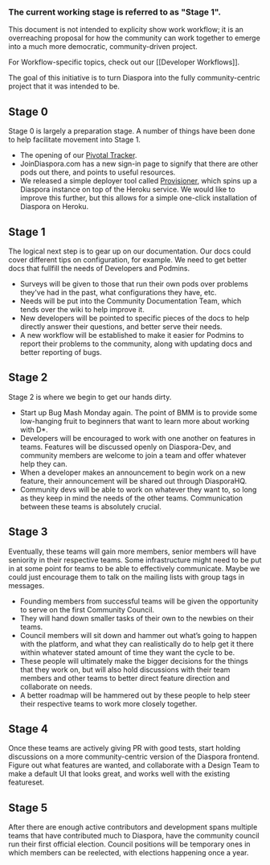 ### The current working stage is referred to as "Stage 1". 

This document is not intended to explicity show work workflow; it is an overreaching proposal for how the community can work together to emerge into a much more democratic, community-driven project. 

For Workflow-specific topics, check out our [[Developer Workflows]].

The goal of this initiative is to turn Diaspora into the fully community-centric project that it was intended to be.

## Stage 0

Stage 0 is largely a preparation stage. A number of things have been done to help facilitate movement into Stage 1.

* The opening of our [Pivotal Tracker](https://www.pivotaltracker.com/projects/61641).
* JoinDiaspora.com has a new sign-in page to signify that there are other pods out there, and points to useful resources.
* We released a simple deployer tool called [Provisioner](https://github.com/diaspora/diaspora_provisioner), which spins up a Diaspora instance on top of the Heroku service. We would like to improve this further, but this allows for a simple one-click installation of Diaspora on Heroku.

## Stage 1

The logical next step is to gear up on our documentation. Our docs could cover different tips on configuration, for example. We need to get better docs that fullfill the needs of Developers and Podmins.

* Surveys will be given to those that run their own pods over problems they've had in the past, what configurations they have, etc.
* Needs will be put into the Community Documentation Team, which tends over the wiki to help improve it.
* New developers will be pointed to specific pieces of the docs to help directly answer their questions, and better serve their needs.
* A new workflow will be established to make it easier for Podmins to report their problems to the community, along with updating docs and better reporting of bugs.

## Stage 2

Stage 2 is where we begin to get our hands dirty.

* Start up Bug Mash Monday again. The point of BMM is to provide some low-hanging fruit to beginners that want to learn more about working with D*.
* Developers will be encouraged to work with one another on features in teams. Features will be discussed openly on Diaspora-Dev, and community members are welcome to join a team and offer whatever help they can.
* When a developer makes an announcement to begin work on a new feature, their announcement will be shared out through DiasporaHQ. 
* Community devs will be able to work on whatever they want to, so long as they keep in mind the needs of the other teams. Communication between these teams is absolutely crucial.

## Stage 3

Eventually, these teams will gain more members, senior members will have seniority in their respective teams. Some infrastructure might need to be put in at some point for teams to be able to effectively communicate. Maybe we could just encourage them to talk on the mailing lists with group tags in messages.

* Founding members from successful teams will be given the opportunity to serve on the first Community Council. 
* They will hand down smaller tasks of their own to the newbies on their teams.
* Council members will sit down and hammer out what’s going to happen with the platform, and what they can realistically do to help get it there within whatever stated amount of time they want the cycle to be. 
* These people will ultimately make the bigger decisions for the things that they work on, but will also hold discussions with their team members and other teams to better direct feature direction and collaborate on needs.
* A better roadmap will be hammered out by these people to help steer their respective teams to work more closely together.

## Stage 4

Once these teams are actively giving PR with good tests, start holding discussions on a more community-centric version of the Diaspora frontend. Figure out what features are wanted, and collaborate with a Design Team to make a default UI that looks great, and works well with the existing featureset.

## Stage 5

After there are enough active contributors and development spans multiple teams that have contributed much to Diaspora, have the community council run their first official election. Council positions will be temporary ones in which members can be reelected, with elections happening once a year.